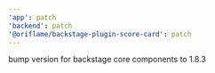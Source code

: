 ```yaml
---
'app': patch
'backend': patch
'@oriflame/backstage-plugin-score-card': patch
---
```


bump version for backstage core components to 1.8.3

